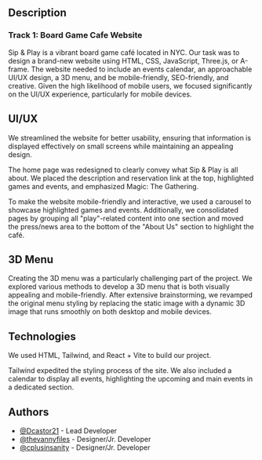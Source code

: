 
## Description 

### Track 1: Board Game Cafe Website
Sip & Play is a vibrant board game café located in NYC. Our task was to design a brand-new website using HTML, CSS, JavaScript, Three.js, or A-frame. The website needed to include an events calendar, an approachable UI/UX design, a 3D menu, and be mobile-friendly, SEO-friendly, and creative. Given the high likelihood of mobile users, we focused significantly on the UI/UX experience, particularly for mobile devices.


## UI/UX

We streamlined the website for better usability, ensuring that information is displayed effectively on small screens while maintaining an appealing design.

The home page was redesigned to clearly convey what Sip & Play is all about. We placed the description and reservation link at the top, highlighted games and events, and emphasized Magic: The Gathering.

To make the website mobile-friendly and interactive, we used a carousel to showcase highlighted games and events. Additionally, we consolidated pages by grouping all "play"-related content into one section and moved the press/news area to the bottom of the "About Us" section to highlight the café.

## 3D Menu

Creating the 3D menu was a particularly challenging part of the project. We explored various methods to develop a 3D menu that is both visually appealing and mobile-friendly. After extensive brainstorming, we revamped the original menu styling by replacing the static image with a dynamic 3D image that runs smoothly on both desktop and mobile devices.


## Technologies 

We used HTML, Tailwind, and React + Vite to build our project.

Tailwind expedited the styling process of the site. We also included a calendar to display all events, highlighting the upcoming and main events in a dedicated section.


## Authors

- [@Dcastor21](https://github.com/Dcastor21) - Lead Developer
- [@thevannyfiles](https://github.com/thevannyfiles) - Designer/Jr. Developer
- [@cplusinsanity](https://github.com/cplusinsanity) - Designer/Jr. Developer




